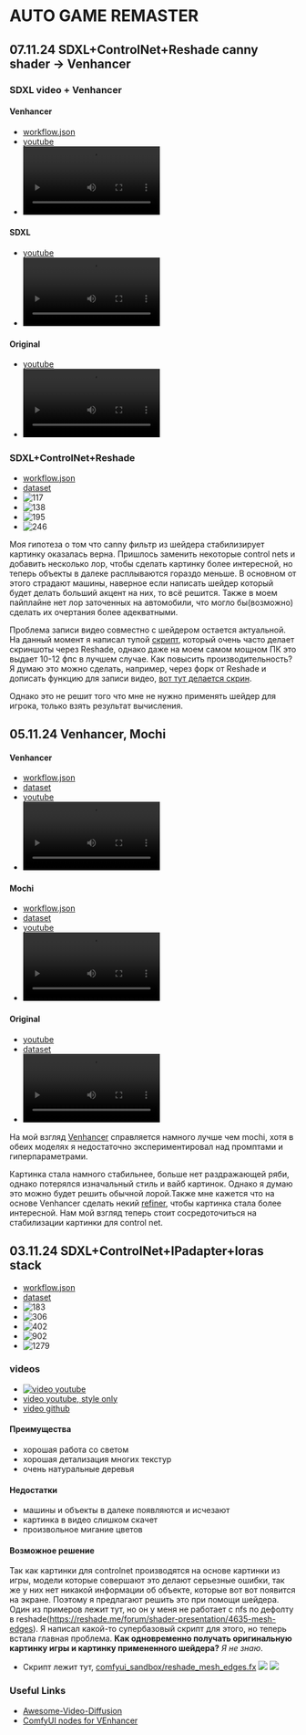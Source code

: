 # AUTO GAME REMASTER

## 07.11.24 SDXL+ControlNet+Reshade canny shader -> Venhancer

### SDXL video + Venhancer

#### Venhancer
- [workflow.json](showcases/showcase_2/nfs_venhancer.json)
- [youtube](https://youtu.be/7mpGQl7Z91k?si=XTTGQO5ZtLi6yMqI)
- <video src="https://github.com/user-attachments/assets/d623456a-8a91-4e24-a02b-0069cbb44b76" width="50%" controls autoplay loop></video>

#### SDXL
- [youtube](https://youtu.be/tdmL3rGf3NE)
- <video src="https://github.com/user-attachments/assets/959ea41b-b7dc-4217-a1d1-5d26841d2e2b" width="50%" controls autoplay loop></video>

#### Original
- [youtube](https://youtu.be/wYxjkZ3cXA8)
- <video src="https://github.com/user-attachments/assets/325fe3fd-6deb-45a0-abf1-38de7ccdb733" width="50%" controls autoplay loop></video>

### SDXL+ControlNet+Reshade
- [workflow.json](showcases/showcase_3/nfs_reshade_ip_lora_control_video_notes.json)
- [dataset](https://huggingface.co/dim/auto_remaster/blob/main/reshade_video_4.zip)
- ![117](showcases/showcase_3/117.png)
- ![138](showcases/showcase_3/138.png)
- ![195](showcases/showcase_3/195.png)
- ![246](showcases/showcase_3/246.png)

Моя гипотеза о том что canny фильтр из шейдера стабилизирует картинку оказалась верна. Пришлось заменить некоторые control nets и добавить несколько лор, чтобы сделать картинку более интересной, но теперь объекты в далеке расплываются гораздо меньше. В основном от этого страдают машины, наверное если написать шейдер который будет делать больший акцент на них, то всё решится. Также в моем пайплайне нет лор заточенных на автомобили, что могло бы(возможно) сделать их очертания более адекватными.

Проблема записи видео совместно с шейдером остается актуальной. На данный момент я написал тупой [скрипт](comfyui_sandbox/reshade_screenshot_recorder.py), который очень часто делает скриншоты через Reshade, однако даже на моем самом мощном ПК это выдает 10-12 фпс в лучшем случае. Как повысить производительность? Я думаю это можно сделать, например, через форк от Reshade и дописать функцию для записи видео, [вот тут делается скрин](https://github.com/crosire/reshade/blob/a0027100fe1eb360dcbb096f36b0a5edfa88aea1/source/runtime.cpp#L4804).

Однако это не решит того что мне не нужно применять шейдер для игрока, только взять результат вычисления.   

## 05.11.24 Venhancer, Mochi

#### Venhancer
- [workflow.json](showcases/showcase_2/nfs_venhancer.json)
- [dataset](https://huggingface.co/dim/auto_remaster/blob/main/render_nfs_noblur_high_graph_2_ip_control_lora_1.tar.gz)
- [youtube](https://youtu.be/KWcad7MjKQo)
- <video src="https://github.com/user-attachments/assets/66eb4ee4-d3bf-4190-9810-1e697165f8f2" width="50%" controls autoplay loop></video>


#### Mochi
- [workflow.json](showcases/showcase_2/nfs_mochi_enhancer.json)
- [dataset](https://huggingface.co/dim/auto_remaster/blob/main/render_nfs_noblur_high_graph_2_ip_control_lora_1.tar.gz)
- [youtube](https://youtu.be/h2xGpse_GRQ)
- <video src="https://github.com/user-attachments/assets/9633fbde-3ee5-4f51-8c66-9b032b33bb1a" width="50%" controls autoplay loop></video>

#### Original
- [youtube](https://youtu.be/UHwW8Y2Vyjs)
- [dataset](https://huggingface.co/dim/auto_remaster/blob/main/render_nfs_noblur_high_graph_2_ip_control_lora_1.tar.gz)
- <video src="https://github.com/user-attachments/assets/0454d387-4e55-4302-a9f1-4153786d03ab" width="50%" controls autoplay loop></video>

На мой взгляд [Venhancer](https://github.com/Vchitect/VEnhancer) справляется намного лучше чем mochi, хотя в обеих моделях я недостаточно экспериментировал над промптами и гиперпараметрами.

Картинка стала намного стабильнее, больше нет раздражающей ряби, однако потерялся изначальный стиль и вайб картинок. Однако я думаю это можно будет решить обычной лорой.Также мне кажется что на основе Venhancer сделать некий [refiner](https://www.reddit.com/r/StableDiffusion/comments/15ah7uj/can_someone_explain_what_the_sdxl_refiner_does/), чтобы картинка стала более интересной. Нам мой взгляд теперь стоит сосредоточиться на стабилизации картинки для control net.

## 03.11.24 SDXL+ControlNet+IPadapter+loras stack
- [workflow.json](./showcases/showcase_1/nfs_ip_control_lora_showcase_1.json)
- [dataset](https://huggingface.co/dim/auto_remaster/blob/main/render_nfs_noblur_high_graph_2.tar.gz)
- ![183](showcases/showcase_1/nfs_00000183.png)
- ![306](showcases/showcase_1/nfs_00000306.png)
- ![402](showcases/showcase_1/nfs_00000402.png)
- ![902](showcases/showcase_1/nfs_00000902.png)
- ![1279](showcases/showcase_1/nfs_00001279.png)
### videos
- [![video youtube](./showcases/showcase_1/showcase_video_preview.jpg)](https://youtu.be/AX1ZpzI6wcQ)
- [video youtube, style only](https://youtu.be/fegY0VjZm1A)
- [video github](showcases/showcase_1/output.mp4)

#### Преимущества
- хорошая работа со светом
- хорошая детализация многих текстур
- очень натуральные деревья
#### Недостатки
- машины и объекты в далеке появляются и исчезают
- картинка в видео слишком скачет
- произвольное мигание цветов

#### Возможное решение
Так как картинки для controlnet производятся на основе картинки из игры, модели которые совершают это делают серьезные ошибки, так же у них нет никакой информации об объекте, которые вот вот появится на экране. Поэтому я предлагают решить это при помощи шейдера. Один из примеров лежит тут, но он у меня не работает с nfs по дефолту в reshade(https://reshade.me/forum/shader-presentation/4635-mesh-edges). Я написал какой-то супербазовый скрипт для этого, но теперь встала главная проблема. **Как одновременно получать оригинальную картинку игры и картинку примененного шейдера?** *Я не знаю*.
- Скрипт лежит тут, [comfyui_sandbox/reshade_mesh_edges.fx](comfyui_sandbox/reshade_mesh_edges.fx)
![](showcases/showcase_1/original.jpg)
![](showcases/showcase_1/reshade.jpg)


### Useful Links
- [Awesome-Video-Diffusion](https://github.com/showlab/Awesome-Video-Diffusion)
- [ComfyUI nodes for VEnhancer](https://github.com/kijai/ComfyUI-VEnhancer)
